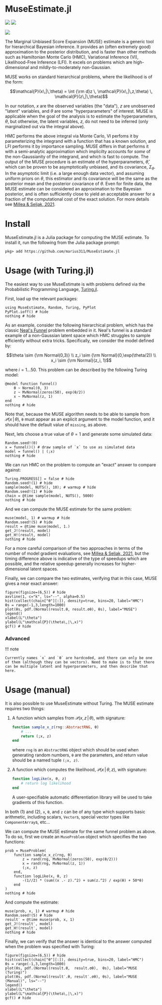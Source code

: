 # MuseEstimate.jl

[![](https://img.shields.io/badge/documentation-latest-blue.svg)](https://cosmicmar.com/MuseEstimate.jl/latest) [![](https://img.shields.io/badge/source-github-blue)](https://github.com/marius311/MuseEstimate.jl)

[![](https://github.com/marius311/MuseEstimate.jl/actions/workflows/docs.yml/badge.svg)](https://github.com/marius311/MuseEstimate.jl/actions/workflows/docs.yml)

The Marginal Unbiased Score Expansion (MUSE) estimate is a generic tool for hierarchical Bayesian inference. It provides an (often extremely good) approximation to the posterior distribution, and is faster than other methods such as Hamiltonian Monte Carlo (HMC), Variational Inference (VI), Likelihood-Free Inference (LFI). It excels on problems which are high-dimensional and mildly-to-moderately non-Gaussian. 

MUSE works on standard hierarchical problems, where the likelihood is of the form:

```math
\mathcal{P}(x\,|\,\theta) = \int {\rm d}z \, \mathcal{P}(x\,|\,z,\theta) \, \mathcal{P}(z\,|\,\theta)
```

In our notation, $x$ are the observed variables (the "data"), $z$ are unobserved "latent" variables, and $\theta$ are some "hyperparameters" of interest. MUSE is applicable when the goal of the analysis is to estimate the hyperparameters, $\theta$, but otherwise, the latent variables, $z$, do not need to be inferred (only marginalized out via the integral above).

HMC performs the above integral via Monte Carlo, VI perfoms it by parameterizing the integrand with a function that has a known solution, and LFI performs it by importance sampling. MUSE differs in that performs it with a semi-analytic approximation which implicilty accounts for *some* of the non-Gaussianity of the integrand, and which is fast to compute. The output of the MUSE procedure is an estimate of the hyperparameters, $\hat \theta$, which can be proven to be asymptotically unbiased, and its covariance, $\Sigma_\theta$. In the asymptotic limit (i.e. a large enough data vector), and assuming uniform priors on $\theta$, this estimator and its covariance will be the same as the posterior mean and the posterior covariance of $\theta$. Even for finite data, the MUSE estimate can be considered an approximation to the Bayesian posterior, and is often sufficiently close to yield an acceptable answer for a fraction of the computational cost of the exact solution. For more details see [Millea & Seljak, 2021](http://arxiv.org/inprep).

# Install

MuseEstimate.jl is a Julia package for computing the MUSE estimate. To install it, run the following from the Julia package prompt:

```
pkg> add https://github.com/marius311/MuseEstimate.jl
```

# Usage (with Turing.jl)

The easiest way to use MuseEstimate is with problems defined via the Probabilistic Programming Language, [Turing.jl](https://turing.ml/stable/).

First, load up the relevant packages:

```@example 1
using MuseEstimate, Random, Turing, PyPlot
PyPlot.ioff() # hide
nothing # hide
```

As an example, consider the following hierarchical problem, which has the classic [Neal's Funnel](https://mc-stan.org/docs/2_18/stan-users-guide/reparameterization-section.html) problem embedded in it. Neal's funnel is a standard example of a non-Gaussian latent space which HMC struggles to sample efficiently without extra tricks. Specifically, we consider the model defined by:

```math
\theta \sim {\rm Normal(0,3)} \\ 
z_i \sim {\rm Normal}(0,\exp(\theta/2)) \\ 
x_i \sim {\rm Normal}(z_i, 1)
```

where $i=1...50$. This problem can be described by the following Turing model:
```@example 1
@model function funnel()
    θ ~ Normal(0, 3)
    z ~ MvNormal(zeros(50), exp(θ/2))
    x ~ MvNormal(z, 1)
end
nothing # hide
```

Note that, because the MUSE algorithm needs to be able to sample from $\mathcal{P}(x\,|\,\theta)$, `θ` must appear as an explicit argument to the model function, and it should have the default value of `missing`, as above.

Next, lets choose a true value of $\theta=1$ and generate some simulated data:

```@example 1
Random.seed!(0)
x = funnel()() # draw sample of `x` to use as simulated data
model = funnel() | (;x)
nothing # hide
```

We can run HMC on the problem to compute an "exact" answer to compare against:

```@example 1
Turing.PROGRESS[] = false # hide
Random.seed!(1) # hide
sample(model, NUTS(), 10); # warmup # hide
Random.seed!(1) # hide
chain = @time sample(model, NUTS(), 5000)
nothing # hide
```

And we can compute the MUSE estimate for the same problem:

```@example 1
muse(model, 1) # warmup # hide
Random.seed!(5) # hide
result = @time muse(model, 1.)
get_J!(result, model)
get_H!(result, model)
nothing # hide
```

For a more careful comparison of the two approaches in terms of the number of model gradient evaluations, see [Millea & Seljak, 2021](http://arxiv.org/inprep), but the timing difference above is indicative of the type of speedups which are possible, and the relative speedup generally increases for higher-dimensional latent spaces. 


Finally, we can compare the two estimates, verifying that in this case, MUSE gives a near exact answer:

```@example 1
figure(figsize=(6,5)) # hide
axvline(1, c="k", ls="--", alpha=0.5)
hist(collect(chain["θ"][:]), density=true, bins=20, label="HMC")
θs = range(-1,3,length=1000)
plot(θs, pdf.(Normal(result.θ, result.σθ), θs), label="MUSE")
legend()
xlabel(L"\theta")
ylabel(L"\mathcal{P}(\theta\,|\,x)")
gcf() # hide
```

### Advanced

!!! note

    Currently names `x` and `θ` are hardcoded, and there can only be one of them (although they can be vectors). Need to make is to that there can be multiple latent and hyperparameters, and then describe that here. 


# Usage (manual)

It is also possible to use MuseEstimate without Turing. The MUSE estimate requires two things:

1. A function which samples from $\mathcal{P}(x,z\,|\,\theta)$, with signature:

   ```julia
   function sample_x_z(rng::AbstractRNG, θ)
       # ...
       return (;x, z)
   end
   ```

   where `rng` is an `AbstractRNG` object which should be used when generating random numbers, `θ` are the parameters, and return value should be a named tuple `(;x, z)`. 
    
2. A function which computes the likelihood, $\mathcal{P}(x\,|\,\theta,z)$, with signature:

   ```julia
   function logLike(x, θ, z) 
       # return log likelihood
   end
   ```

   A user-specifiable automatic differentiation library will be used to take gradients of this function. 

In both (1) and (2), `x`, `θ`, and `z` can be of any type which supports basic arithmetic, including scalars, `Vector`s, special vector types like `ComponentArray`s, etc...

We can compute the MUSE estimate for the same funnel problem as above. To do so, first we create an `MuseProblem` object which specifies the two functions:

```@example 1
prob = MuseProblem(
    function sample_x_z(rng, θ)
        z = rand(rng, MvNormal(zeros(50), exp(θ/2)))
        x = rand(rng, MvNormal(z, 1))
        (;x, z)
    end,
    function logLike(x, θ, z)
        -(1//2) * (sum((x .- z).^2) + sum(z.^2) / exp(θ) + 50*θ)
    end
)
nothing # hide
```

And compute the estimate:

```@example 1
muse(prob, x, 1) # warmup # hide
Random.seed!(5) # hide
result′ = @time muse(prob, x, 1)
get_J!(result′, model)
get_H!(result′, model)
nothing # hide
```

Finally, we can verify that the answer is identical to the answer computed when the problem was specified with Turing:

```@example 1
figure(figsize=(6,5)) # hide
hist(collect(chain["θ"][:]), density=true, bins=20, label="HMC")
θs = range(-1,3,length=1000)
plot(θs, pdf.(Normal(result.θ,  result.σθ),  θs), label="MUSE (Turing)")
plot(θs, pdf.(Normal(result′.θ, result′.σθ), θs), label="MUSE (Manual)", ls="--")
legend()
xlabel(L"\theta")
ylabel(L"\mathcal{P}(\theta\,|\,x)")
gcf() # hide
```
